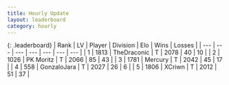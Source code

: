 ```yaml
---
title: Hourly Update
layout: leaderboard
category: hourly
---
```


{: .leaderboard}
| Rank | LV | Player | Division | Elo | Wins | Losses |
| --- | --- | --- | --- | --- | --- | --- |
| <span data-change="0">1</span> | 1813 | <span title="ID: 544310">TheDraconic</span> | T | <span data-change="0">2078</span> | <span data-change="0">40</span> | <span data-change="0">10</span> |
| <span data-change="0">2</span> | 1026 | <span title="ID: 427478">PK Moritz</span> | T | <span data-change="0">2066</span> | <span data-change="0">85</span> | <span data-change="0">43</span> |
| <span data-change="0">3</span> | 1781 | <span title="ID: 692745">Mercury</span> | T | <span data-change="0">2042</span> | <span data-change="0">45</span> | <span data-change="0">17</span> |
| <span data-change="0">4</span> | 558 | <span title="ID: 650626">GonzaloJara</span> | T | <span data-change="8">2027</span> | <span data-change="1">26</span> | <span data-change="0">6</span> |
| <span data-change="0">5</span> | 1806 | <span title="ID: 448883">XCriwn</span> | T | <span data-change="0">2012</span> | <span data-change="0">51</span> | <span data-change="0">37</span> |